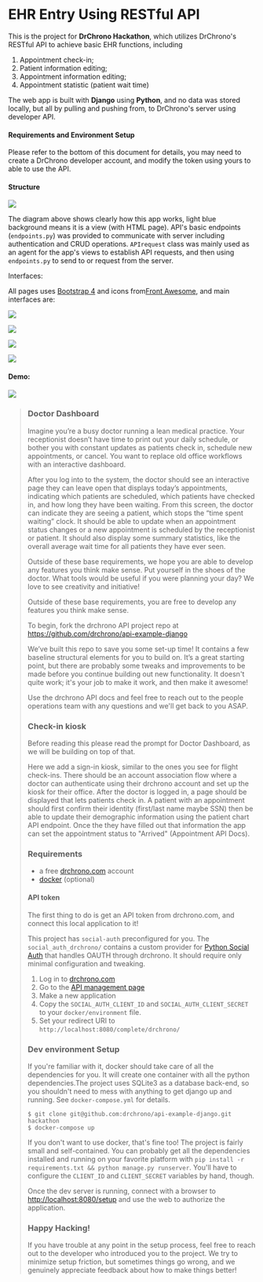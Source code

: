 # EHR Entry Using RESTful API

This is the project for **DrChrono Hackathon**, which utilizes DrChrono's RESTful API to achieve basic EHR functions, including

1. Appointment check-in;
2. Patient information editing;
3. Appointment information editing;
4. Appointment statistic (patient wait time)

The web app is built with **Django** using **Python**, and no data was stored locally, but all by pulling and pushing from, to DrChrono's server using developer API.

#### Requirements and Environment Setup

Please refer to the bottom of this document for details, you may need to create a DrChrono developer account, and modify the token using yours to able to use the API.

#### Structure

![](./README.assets/flowchart.png)

The diagram above shows clearly how this app works, light blue background means it is a view (with HTML page). API's basic endpoints (`endpoints.py`) was provided to communicate with server including authentication and CRUD operations. `APIrequest` class was mainly used as an agent for the app's views to establish API requests, and then using `endpoints.py` to send to or request from the server.

Interfaces:

All pages uses [Bootstrap 4](https://getbootstrap.com) and icons from[Front Awesome](https://fontawesome.com), and main interfaces are:

![](./README.assets/001.png)



![](./README.assets/002.png)



![](./README.assets/003.png)



![](./README.assets/004.png)

#### Demo:

[![](http://img.youtube.com/vi/aP2mzLitJDM/0.jpg)](http://www.youtube.com/watch?v=aP2mzLitJDM "")



> ### Doctor Dashboard
>
> Imagine you’re a busy doctor running a lean medical practice. Your receptionist doesn’t have time to print out your daily schedule, 
> or bother you with constant updates as patients check in, schedule new appointments, or cancel. 
> You want to replace old office workflows with an interactive dashboard.
>
> After you log into to the system, the doctor should see an interactive page they can leave open that displays today’s appointments, 
> indicating which patients are scheduled, which patients have checked in, and how long they have been waiting. From this screen, the doctor 
> can indicate they are seeing a patient, which stops the “time spent waiting” clock. It should be able to update when an appointment status 
> changes or a new appointment is scheduled by the receptionist or patient. It should also display some summary statistics, 
> like the overall average wait time for all patients they have ever seen.
>
> Outside of these base requirements, we hope you are able to develop any features you think make sense. Put yourself in the shoes of the doctor. 
> What tools would be useful if you were planning your day? We love to see creativity and initiative!
>
>
> Outside of these base requirements, you are free to develop any features you think
> make sense.
>
> To begin, fork the drchrono API project repo at https://github.com/drchrono/api-example-django
>
> We’ve built this repo to save you some set-up time! It contains a few baseline structural elements for you to build on.
> It’s a great starting point, but there are probably some tweaks and improvements to be made before you continue building 
> out new functionality. It doesn't quite work; it's your job to make it work, and then make it awesome!
>
> Use the drchrono API docs and feel free to reach out to the people operations team with any questions and we'll get back
> to you ASAP.
>
>
> ### Check-in kiosk
>
> Before reading this please read the prompt for Doctor Dashboard, as we will be building on top of that.
>
> Here we add a sign-in kiosk, similar to the ones you see for flight check-ins.
> There should be an account association flow where a doctor can authenticate using
> their drchrono account and set up the kiosk for their office.
> After the doctor is logged in, a page should be displayed that lets patients check
> in. A patient with an appointment should first confirm their identity (first/last
> name maybe SSN) then be able to update their demographic information using the
> patient chart API endpoint.  Once the they have filled out that information the
> app can set the appointment status to "Arrived" (Appointment API Docs).
>
>
> ### Requirements
> - a free [drchrono.com](https://www.drchrono.com/sign-up/) account
> - [docker](https://www.docker.com/community-edition) (optional)
>
>
> #### API token 
> The first thing to do is get an API token from drchrono.com, and connect this local application to it!
>
> This project has `social-auth` preconfigured for you. The `social_auth_drchrono/` contains a custom provider for
> [Python Social Auth](http://python-social-auth.readthedocs.io/en/latest/) that handles OAUTH through drchrono. It should
>  require only minimal configuration and tweaking. 
>
> 1) Log in to [drchrono.com](https://www.drchrono.com)
> 2) Go to the [API management page](https://app.drchrono.com/api-management/)
> 3) Make a new application
> 4) Copy the `SOCIAL_AUTH_CLIENT_ID` and `SOCIAL_AUTH_CLIENT_SECRET` to your `docker/environment` file.
> 5) Set your redirect URI to `http://localhost:8080/complete/drchrono/`
>
>
> ### Dev environment Setup
> If you're familiar with it, docker should take care of all the dependencies for you. It will create one container with 
> all the python dependencies.The project uses SQLite3 as a database back-end, so you shouldn't need to mess with anything 
> to get django up and running. See `docker-compose.yml` for details.
>
> ``` 
> $ git clone git@github.com:drchrono/api-example-django.git hackathon
> $ docker-compose up
> ```
>
> If you don't want to use docker, that's fine too! The project is fairly small and self-contained. You can probably get all
> the dependencies installed and running on your favorite platform with `pip install -r requirements.txt && python manage.py runserver`. You'll have to configure the `CLIENT_ID` and `CLIENT_SECRET` variables by hand, though.
>
> Once the dev server is running, connect with a browser to [http://localhost:8080/setup]() and use the web to authorize 
> the application.
>
>
> ### Happy Hacking!
> If you have trouble at any point in the setup process, feel free to reach out to the developer
> who introduced you to the project. We try to minimize setup friction, but sometimes things go wrong, and we genuinely 
> appreciate feedback about how to make things better!